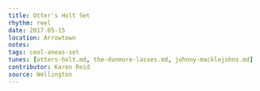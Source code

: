 ```yaml
---
title: Otter's Holt Set
rhythm: reel
date: 2017-05-15
location: Arrowtown
notes:
tags: ceol-aneas-set
tunes: [otters-holt.md, the-dunmore-lasses.md, johnny-macklejohns.md]
contributor: Karen Reid
source: Wellington
---
```

